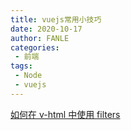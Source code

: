 ```yaml
---
title: vuejs常用小技巧
date: 2020-10-17
author: FANLE
categories:
 - 前端
tags:
 - Node
 - vuejs
---
```


[如何在 v-html 中使用 filters](https://www.jianshu.com/p/29b7eaabd1ba)
